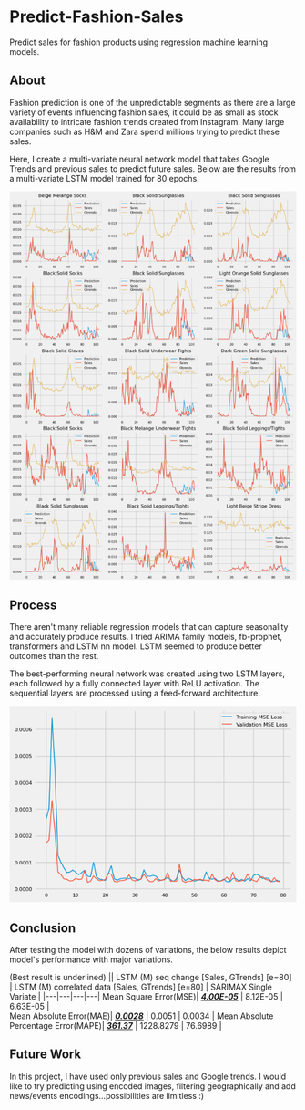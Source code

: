 # Predict-Fashion-Sales

Predict sales for fashion products using regression machine learning models.

## About

Fashion prediction is one of the unpredictable segments as there are a large variety of events influencing fashion sales, it could be as small as stock availability to intricate fashion trends created from Instagram. Many large companies such as H&M and Zara spend millions trying to predict these sales. 

Here, I create a multi-variate neural network model that takes Google Trends and previous sales to predict future sales. Below are the results from a multi-variate LSTM model trained for 80 epochs.


![Prediction](media/LSTM_with_gt.png?raw=true)


## Process

There aren't many reliable regression models that can capture seasonality and accurately produce results. I tried ARIMA family models, fb-prophet, transformers and LSTM nn model. LSTM seemed to produce better outcomes than the rest. 

The best-performing neural network was created using two LSTM layers, each followed by a fully connected layer with ReLU activation. The sequential layers are processed using a feed-forward architecture.

![Prediction](media/mse_lstm_with_gt.png?raw=true)

## Conclusion

After testing the model with dozens of variations, the below results depict model's performance with major variations.

(Best result is underlined)
|| LSTM (M) seq change [Sales, GTrends] [e=80] | LSTM (M) correlated data [Sales, GTrends] [e=80] | SARIMAX Single Variate |
|---|---|---|---|
Mean Square Error(MSE)|  <ins>***4.00E-05***</ins> | 8.12E-05 | 6.63E-05 |	
Mean Absolute Error(MAE)|  <ins>***0.0028***</ins> | 0.0051 | 0.0034	|
Mean Absolute Percentage Error(MAPE)|  <ins>***361.37***</ins> | 1228.8279 | 76.6989 |

## Future Work

In this project, I have used only previous sales and Google trends. I would like to try predicting using encoded images, filtering geographically and add news/events encodings...possibilities are limitless :) 
